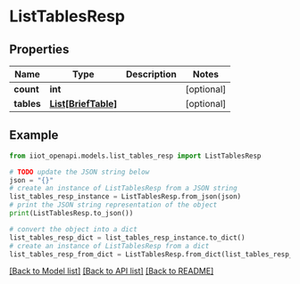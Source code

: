 # ListTablesResp


## Properties

Name | Type | Description | Notes
------------ | ------------- | ------------- | -------------
**count** | **int** |  | [optional] 
**tables** | [**List[BriefTable]**](BriefTable.md) |  | [optional] 

## Example

```python
from iiot_openapi.models.list_tables_resp import ListTablesResp

# TODO update the JSON string below
json = "{}"
# create an instance of ListTablesResp from a JSON string
list_tables_resp_instance = ListTablesResp.from_json(json)
# print the JSON string representation of the object
print(ListTablesResp.to_json())

# convert the object into a dict
list_tables_resp_dict = list_tables_resp_instance.to_dict()
# create an instance of ListTablesResp from a dict
list_tables_resp_from_dict = ListTablesResp.from_dict(list_tables_resp_dict)
```
[[Back to Model list]](../README.md#documentation-for-models) [[Back to API list]](../README.md#documentation-for-api-endpoints) [[Back to README]](../README.md)


